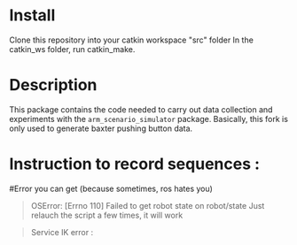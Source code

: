 # Install 

Clone this repository into your catkin workspace "src" folder
In the catkin_ws folder, run catkin_make.


# Description

This package contains the code needed to carry out data collection and experiments with the `arm_scenario_simulator` package.
Basically, this fork is only used to generate baxter pushing button data.

# Instruction to record sequences :

#Error you can get (because sometimes, ros hates you)

> OSError: [Errno 110] Failed to get robot state on robot/state
Just relauch the script a few times, it will work

> Service IK error :
